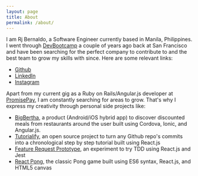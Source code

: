 ```yaml
---
layout: page
title: About
permalink: /about/
---
```


I am Rj Bernaldo, a Software Engineer currently based in Manila, Philippines. I went through [DevBootcamp](http://devbootcamp.com/) a couple of years ago back at San Francisco and have been searching for the perfect company to contribute to and the best team to grow my skills with since. Here are some relevant links:

- [Github](https://github.com/rjbernaldo)
- [LinkedIn](https://ph.linkedin.com/in/rjbernaldo)
- [Instagram](https://instagram.com/rjwhatn0w)

Apart from my current gig as a Ruby on Rails/Angular.js developer at [PromisePay](https://promisepay.com/), I am constantly searching for areas to grow. That's why I express my creativity through personal side projects like:

- [BigBertha](http://bigbertha.co), a product (Android/iOS hybrid app) to discover discounted meals from restaurants around the user built using Cordova, Ionic, and Angular.js.
- [Tutorialify](https://github.com/rjbernaldo/tutorialify), an open source project to turn any Github repo's commits into a chronological step by step tutorial built using React.js
- [Feature Request Prototype](https://github.com/rjbernaldo/feature-request-prototype), an experiment to try TDD using React.js and Jest
- [React Pong](https://github.com/rjbernaldo/react-pong/), the classic Pong game built using ES6 syntax, React.js, and HTML5 canvas
